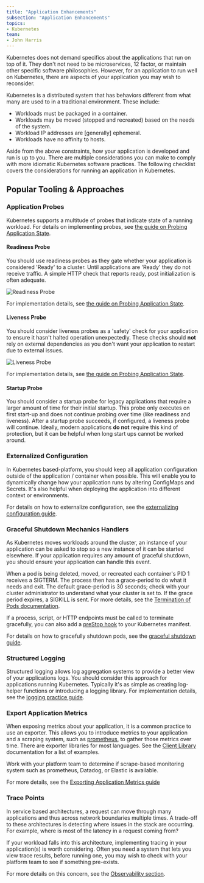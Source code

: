 ```yaml
---
title: "Application Enhancements"
subsection: "Application Enhancements"
topics:
- Kubernetes
team:
- John Harris
---
```


Kubernetes does not demand specifics about the applications that run on top of
it. They don't not need to be microservices, 12 factor, or maintain other specific
software philosophies. However, for an application to run well on Kubernetes, there
are aspects of your application you may wish to reconsider.

Kubernetes is a distributed system that has behaviors different from what many
are used to in a traditional environment. These include:

* Workloads must be packaged in a container.
* Workloads may be moved (stopped and recreated) based on the needs of the
  system.
* Workload IP addresses are [generally] ephemeral.
* Workloads have no affinity to hosts.

Aside from the above constraints, how your application is developed and run is
up to you. There are multiple considerations you can make to comply with more
idiomatic Kubernetes software practices. The following checklist covers the
considerations for running an application in Kubernetes.

## Popular Tooling & Approaches

### Application Probes

Kubernetes supports a multitude of probes that indicate state of a running
workload. For details on implementing probes, see [the guide on Probing
Application State](../app-enhancements-probing-app-state).

#### Readiness Probe

You should use readiness probes as they gate whether your application is
considered 'Ready' to a cluster. Until applications are 'Ready' they do not
receive traffic. A simple HTTP check that reports ready, post initialization is
often adequate.

![Readiness Probe](/images/guides/kubernetes/app-enhancements/readiness-probe.png)

For implementation details, see [the guide on Probing Application
State](../app-enhancements-probing-app-state).

#### Liveness Probe

You should consider liveness probes as a 'safety' check for your application to
ensure it hasn't halted operation unexpectedly. These checks should **not** rely
on external dependencies as you don't want your application to restart due to
external issues.

![Liveness Probe](/images/guides/kubernetes/app-enhancements/liveness-probe.png)

For implementation details, see [the guide on Probing Application
State](../app-enhancements-probing-app-state).

#### Startup Probe

You should consider a startup probe for legacy applications that require a
larger amount of time for their initial startup. This probe only executes on
first start-up and does not continue probing over time (like readiness and
liveness). After a startup probe succeeds, if configured, a liveness probe will
continue. Ideally, modern applications **do not** require this kind of
protection, but it can be helpful when long start ups cannot be worked around.

### Externalized Configuration

In Kubernetes based-platform, you should keep all application configuration
outside of the application / container when possible. This will enable you to
dynamically change how your application runs by altering ConfigMaps and Secrets.
It's also helpful when deploying the application into different context or
environments.

For details on how to externalize configuration, see the [externalizing
configuration guide](../app-enhancements-externalizing-configuration).

### Graceful Shutdown Mechanics Handlers

As Kubernetes moves workloads around the cluster, an instance of your
application can be asked to stop so a new instance of it can be started
elsewhere. If your application requires any amount of graceful shutdown, you
should ensure your application can handle this event.

When a pod is being deleted, moved, or recreated each container's PID 1 receives
a SIGTERM. The process then has a grace-period to do what it needs and exit.
The default grace-period is 30 seconds; check with your cluster administrator to
understand what your cluster is set to. If the grace period expires, a SIGKILL
is sent. For more details, see the [Termination of Pods
documentation](https://kubernetes.io/docs/concepts/workloads/pods/pod/#termination-of-pods).

If a process, script, or HTTP endpoints must be called to terminate gracefully,
you can also add a [preStop
hook](https://kubernetes.io/docs/concepts/containers/container-lifecycle-hooks)
to your Kubernetes manifest.

For details on how to gracefully shutdown pods, see the [graceful shutdown guide](../app-enhancements-graceful-shutdown).

### Structured Logging

Structured logging allows log aggregation systems to provide a better view of your
applications logs. You should consider this approach for applications running
Kubernetes. Typically it's as simple as creating log-helper functions or
introducing a logging library. For implementation details, see the [logging
practice guide](../app-enhancements-logging-practices).

### Export Application Metrics

When exposing metrics about your application, it is a common practice to use
an exporter. This allows you to introduce metrics to your application and a
scraping system, such as [prometheus](https://prometheus.io), to gather those
metrics over time.  There are exporter libraries for most languages. See the
[Client Library](https://prometheus.io/docs/instrumenting/clientlibs/)
documentation for a list of examples.

Work with your platform team to determine if scrape-based monitoring system such
as prometheus, Datadog, or Elastic is available.

For more details, see the [Exporting Application Metrics
guide](../app-observability-exporting-metrics)

### Trace Points

In service based architectures, a request can move through many
applications and thus across network boundaries multiple times. A trade-off to
these architectures is detecting where issues in the stack are occurring. For
example, where is most of the latency in a request coming from?

If your workload falls into this architecture, implementing tracing in your
application(s) is worth considering. Often you need a system that lets you view
trace results, before running one, you may wish to check with your platform team
to see if something pre-exists.

For more details on this concern, see the
[Observability section](../app-observability).
